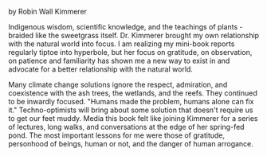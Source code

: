 by Robin Wall Kimmerer

Indigenous wisdom, scientific knowledge, and the teachings of plants - braided like the sweetgrass itself. Dr. Kimmerer brought my own relationship with the natural world into focus. I am realizing my mini-book reports regularly tiptoe into hyperbole, but her focus on gratitude, on observation, on patience and familiarity has shown me a new way to exist in and advocate for a better relationship with the natural world.

Many climate change solutions ignore the respect, admiration, and coexistence with the ash trees, the wetlands, and the reefs. They continued to be inwardly focused. "Humans made the problem, humans alone can fix it." Techno-optimists will bring about some solution that doesn't require us to get our feet muddy. Media this book felt like joining Kimmerer for a series of lectures, long walks, and conversations at the edge of her spring-fed pond. The most important lessons for me were those of gratitude, personhood of beings, human or not, and the danger of human arrogance.
